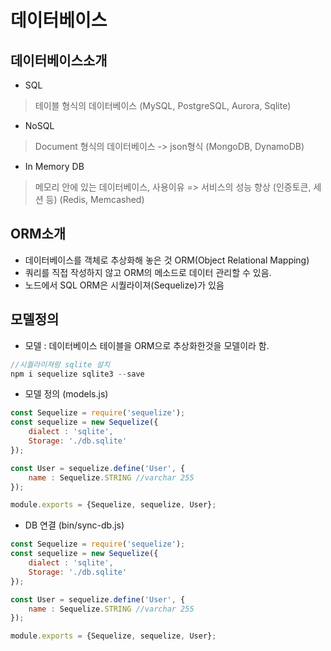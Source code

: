 # 데이터베이스
## 데이터베이스소개
- SQL
> 테이블 형식의 데이터베이스 (MySQL, PostgreSQL, Aurora, Sqlite)
- NoSQL
> Document 형식의 데이터베이스 -> json형식 (MongoDB, DynamoDB)
- In Memory DB
> 메모리 안에 있는 데이터베이스, 사용이유 => 서비스의 성능 향상 (인증토큰, 세션 등) (Redis, Memcashed)

## ORM소개
- 데이터베이스를 객체로 추상화해 놓은 것 ORM(Object Relational Mapping)
- 쿼리를 직접 작성하지 않고 ORM의 메소드로 데이터 관리할 수 있음.
- 노드에서 SQL ORM은 시퀄라이져(Sequelize)가 있음

## 모델정의
- 모델 : 데이터베이스 테이블을 ORM으로 추상화한것을 모델이라 함.
```javascript
//시퀄라이져랑 sqlite 설치
npm i sequelize sqlite3 --save
```
- 모델 정의 (models.js)
```javascript
const Sequelize = require('sequelize');
const sequelize = new Sequelize({
    dialect : 'sqlite',
    Storage: './db.sqlite'
});

const User = sequelize.define('User', {
    name : Sequelize.STRING //varchar 255 
});

module.exports = {Sequelize, sequelize, User};
```
- DB 연결 (bin/sync-db.js)
```javascript
const Sequelize = require('sequelize');
const sequelize = new Sequelize({
    dialect : 'sqlite',
    Storage: './db.sqlite'
});

const User = sequelize.define('User', {
    name : Sequelize.STRING //varchar 255 
});

module.exports = {Sequelize, sequelize, User};
```

